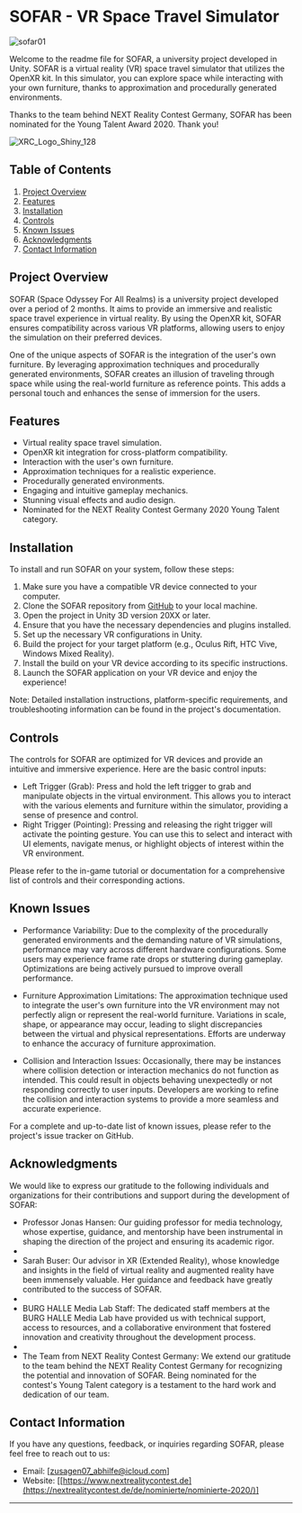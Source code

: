 # SOFAR - VR Space Travel Simulator

![sofar01](https://user-images.githubusercontent.com/48035650/236863044-22f15f5d-556a-4a9c-91b0-472663dd0904.jpg)

Welcome to the readme file for SOFAR, a university project developed in Unity. SOFAR is a virtual reality (VR) space travel simulator that utilizes the OpenXR kit. In this simulator, you can explore space while interacting with your own furniture, thanks to approximation and procedurally generated environments. 

Thanks to the team behind NEXT Reality Contest Germany, SOFAR has been nominated for the Young Talent Award 2020. Thank you!

![XRC_Logo_Shiny_128](https://user-images.githubusercontent.com/48035650/236865674-c9771a56-278f-4d72-9426-b0f08840ff28.png)

## Table of Contents

1. [Project Overview](#project-overview)
2. [Features](#features)
3. [Installation](#installation)
4. [Controls](#controls)
5. [Known Issues](#known-issues)
6. [Acknowledgments](#acknowledgments)
7. [Contact Information](#contact-information)

## Project Overview

SOFAR (Space Odyssey For All Realms) is a university project developed over a period of 2 months. It aims to provide an immersive and realistic space travel experience in virtual reality. By using the OpenXR kit, SOFAR ensures compatibility across various VR platforms, allowing users to enjoy the simulation on their preferred devices.

One of the unique aspects of SOFAR is the integration of the user's own furniture. By leveraging approximation techniques and procedurally generated environments, SOFAR creates an illusion of traveling through space while using the real-world furniture as reference points. This adds a personal touch and enhances the sense of immersion for the users.

## Features

- Virtual reality space travel simulation.
- OpenXR kit integration for cross-platform compatibility.
- Interaction with the user's own furniture.
- Approximation techniques for a realistic experience.
- Procedurally generated environments.
- Engaging and intuitive gameplay mechanics.
- Stunning visual effects and audio design.
- Nominated for the NEXT Reality Contest Germany 2020 Young Talent category.

## Installation

To install and run SOFAR on your system, follow these steps:

1. Make sure you have a compatible VR device connected to your computer.
2. Clone the SOFAR repository from [GitHub](https://github.com/your-username/sofar-repo) to your local machine.
3. Open the project in Unity 3D version 20XX or later.
4. Ensure that you have the necessary dependencies and plugins installed.
5. Set up the necessary VR configurations in Unity.
6. Build the project for your target platform (e.g., Oculus Rift, HTC Vive, Windows Mixed Reality).
7. Install the build on your VR device according to its specific instructions.
8. Launch the SOFAR application on your VR device and enjoy the experience!

Note: Detailed installation instructions, platform-specific requirements, and troubleshooting information can be found in the project's documentation.

## Controls

The controls for SOFAR are optimized for VR devices and provide an intuitive and immersive experience. Here are the basic control inputs:

- Left Trigger (Grab): Press and hold the left trigger to grab and manipulate objects in the virtual environment. This allows you to interact with the various elements and furniture within the simulator, providing a sense of presence and control.
- Right Trigger (Pointing): Pressing and releasing the right trigger will activate the pointing gesture. You can use this to select and interact with UI elements, navigate menus, or highlight objects of interest within the VR environment.

Please refer to the in-game tutorial or documentation for a comprehensive list of controls and their corresponding actions.

## Known Issues

- Performance Variability: Due to the complexity of the procedurally generated environments and the demanding nature of VR simulations, performance may vary across different hardware configurations. Some users may experience frame rate drops or stuttering during gameplay. Optimizations are being actively pursued to improve overall performance.

- Furniture Approximation Limitations: The approximation technique used to integrate the user's own furniture into the VR environment may not perfectly align or represent the real-world furniture. Variations in scale, shape, or appearance may occur, leading to slight discrepancies between the virtual and physical representations. Efforts are underway to enhance the accuracy of furniture approximation.

- Collision and Interaction Issues: Occasionally, there may be instances where collision detection or interaction mechanics do not function as intended. This could result in objects behaving unexpectedly or not responding correctly to user inputs. Developers are working to refine the collision and interaction systems to provide a more seamless and accurate experience.

For a complete and up-to-date list of known issues, please refer to the project's issue tracker on GitHub.

## Acknowledgments

We would like to express our gratitude to the following individuals and organizations for their contributions and support during the development of SOFAR:

- Professor Jonas Hansen: Our guiding professor for media technology, whose expertise, guidance, and mentorship have been instrumental in shaping the direction of the project and ensuring its academic rigor.
- 
- Sarah Buser: Our advisor in XR (Extended Reality), whose knowledge and insights in the field of virtual reality and augmented reality have been immensely valuable. Her guidance and feedback have greatly contributed to the success of SOFAR.
- 
- BURG HALLE Media Lab Staff: The dedicated staff members at the BURG HALLE Media Lab have provided us with technical support, access to resources, and a collaborative environment that fostered innovation and creativity throughout the development process.
- 
- The Team from NEXT Reality Contest Germany: We extend our gratitude to the team behind the NEXT Reality Contest Germany for recognizing the potential and innovation of SOFAR. Being nominated for the contest's Young Talent category is a testament to the hard work and dedication of our team.

## Contact Information

If you have any questions, feedback, or inquiries regarding SOFAR, please feel free to reach out to us:

- Email: [zusagen07_abhilfe@icloud.com]
- Website: [[https://www.nextrealitycontest.de](https://nextrealitycontest.de/de/nominierte/nominierte-2020/)]

---
